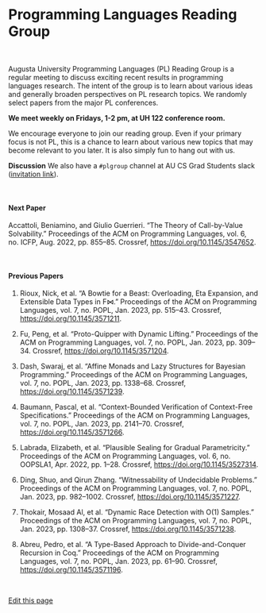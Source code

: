 # Programming Languages Reading Group

<br/>

Augusta University Programming Languages (PL) Reading Group is a regular meeting to discuss exciting recent results in programming languages research.
The intent of the group is to learn about various ideas and generally broaden perspectives on PL research topics.
We randomly select papers from the major PL conferences.

**We meet weekly on Fridays, 1-2 pm, at UH 122 conference room.**

We encourage everyone to join our reading group. Even if your primary focus is not PL, this is a chance to learn about various new topics that may become relevant to you later. 
It is also simply fun to hang out with us.

**Discussion** We also have a `#plgroup` channel at AU CS Grad Students slack ([invitation link](https://join.slack.com/t/aucsgradstudents/shared_invite/zt-1o2j9gvie-n2GttzW~KNJ5jdYpUxWkDw)).

<br/>

#### Next Paper

<!-- this section is automatically generated; do not edit between the markers -->
<!-- next_start -->
Accattoli, Beniamino, and Giulio Guerrieri. “The Theory of Call-by-Value Solvability.” Proceedings of the ACM on Programming Languages, vol. 6, no. ICFP, Aug. 2022, pp. 855–85. Crossref, <a href='https://doi.org/10.1145/3547652' target='_blank'>https://doi.org/10.1145/3547652</a>.
<!-- next_end -->

<br/>

#### Previous Papers

<!-- this section is automatically generated; do not edit between the markers -->
<!-- prev_start -->
1. Rioux, Nick, et al. “A Bowtie for a Beast: Overloading, Eta Expansion, and Extensible Data Types in F⋈.” Proceedings of the ACM on Programming Languages, vol. 7, no. POPL, Jan. 2023, pp. 515–43. Crossref, <a href='https://doi.org/10.1145/3571211' target='_blank'>https://doi.org/10.1145/3571211</a>.
2. Fu, Peng, et al. “Proto-Quipper with Dynamic Lifting.” Proceedings of the ACM on Programming Languages, vol. 7, no. POPL, Jan. 2023, pp. 309–34. Crossref, <a href='https://doi.org/10.1145/3571204' target='_blank'>https://doi.org/10.1145/3571204</a>.
3. Dash, Swaraj, et al. “Affine Monads and Lazy Structures for Bayesian Programming.” Proceedings of the ACM on Programming Languages, vol. 7, no. POPL, Jan. 2023, pp. 1338–68. Crossref, <a href='https://doi.org/10.1145/3571239' target='_blank'>https://doi.org/10.1145/3571239</a>.
4. Baumann, Pascal, et al. “Context-Bounded Verification of Context-Free Specifications.” Proceedings of the ACM on Programming Languages, vol. 7, no. POPL, Jan. 2023, pp. 2141–70. Crossref, <a href='https://doi.org/10.1145/3571266' target='_blank'>https://doi.org/10.1145/3571266</a>.
5. Labrada, Elizabeth, et al. “Plausible Sealing for Gradual Parametricity.” Proceedings of the ACM on Programming Languages, vol. 6, no. OOPSLA1, Apr. 2022, pp. 1–28. Crossref, <a href='https://doi.org/10.1145/3527314' target='_blank'>https://doi.org/10.1145/3527314</a>.
6. Ding, Shuo, and Qirun Zhang. “Witnessability of Undecidable Problems.” Proceedings of the ACM on Programming Languages, vol. 7, no. POPL, Jan. 2023, pp. 982–1002. Crossref, <a href='https://doi.org/10.1145/3571227' target='_blank'>https://doi.org/10.1145/3571227</a>.
7. Thokair, Mosaad Al, et al. “Dynamic Race Detection with O(1) Samples.” Proceedings of the ACM on Programming Languages, vol. 7, no. POPL, Jan. 2023, pp. 1308–37. Crossref, <a href='https://doi.org/10.1145/3571238' target='_blank'>https://doi.org/10.1145/3571238</a>.
8. Abreu, Pedro, et al. “A Type-Based Approach to Divide-and-Conquer Recursion in Coq.” Proceedings of the ACM on Programming Languages, vol. 7, no. POPL, Jan. 2023, pp. 61–90. Crossref, <a href='https://doi.org/10.1145/3571196' target='_blank'>https://doi.org/10.1145/3571196</a>.
<!-- prev_end -->

<br/>

[Edit this page](https://github.com/the-au-forml-lab/plgroup/blob/main/docs/index.md)

<style>li {margin-bottom:1em}</style>